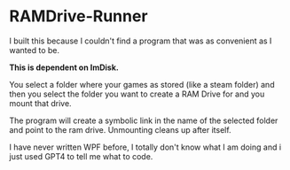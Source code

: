 # RAMDrive-Runner
I built this because I couldn't find a program that was as convenient as I wanted to be.

**This is dependent on ImDisk.**

You select a folder where your games as stored (like a steam folder) and then you select the folder you want to create a RAM Drive for and you mount that drive.  

The program will create a symbolic link in the name of the selected folder and point to the ram drive.  Unmounting cleans up after itself.

I have never written WPF before, I totally don't know what I am doing and i just used GPT4 to tell me what to code.
